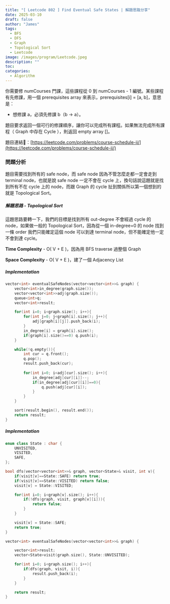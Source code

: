 ```yaml
---
title: "[ Leetcode 802 ] Find Eventual Safe States | 解題思路分享"
date: 2025-03-10
draft: false
author: "James"
tags:
  - BFS
  - DFS
  - Graph
  - Topological Sort
  - Leetcode
image: /images/program/Leetcode.jpeg
description: ""
toc: 
categories:
  - Algorithm
---
```


你需要修 numCourses 門課，這些課程從 0 到 numCourses - 1 編號。某些課程有先修課，用一個 prerequisites array 來表示，prerequisites[i] = [a, b]，意思是：

- 想修課 a，必須先修課 b（b → a）。

題目要求返回一個可行的修課順序，讓你可以完成所有課程。如果無法完成所有課程（ Graph 中存在 Cycle ），則返回 empty array []。

題目連結🔗：[https://leetcode.com/problems/course-schedule-ii/](https://leetcode.com/problems/course-schedule-ii/)

### **問題分析**

題目需要找到所有的 safe node，而 safe node 因為不管怎麼走都一定會走到 terminal node，也就是說 safe node 一定不會在 cycle 上，換句話說這題就是找到所有不在 cycle 上的 node，而跟 Graph 的 cycle 扯到關係所以第一個想到的就是 Topological Sort。

##### **解題思路 - Topological Sort**

這題思路要轉一下，我們的目標是找到所有 out-degree 不會經過 cycle 的 node，如果做一般的 Topological Sort，因為從一個 in-degree=0 的 node 找到一條 order 我們只能確定這個 node 可以到達 terminal node，但不能確定他一定不會到達 cycle。

**Time Complexity** - O( V + E )，因為用 BFS traverse 過整個 Graph

**Space Complexity** - O( V + E )，建了一個 Adjacency List

##### **Implementation**

```cpp
vector<int> eventualSafeNodes(vector<vector<int>>& graph) {
    vector<int>in_degree(graph.size());
    vector<vector<int>>adj(graph.size());
    queue<int>q;
    vector<int>result;

    for(int i=0; i<graph.size(); i++){
        for(int j=0; j<graph[i].size(); j++){
            adj[graph[i][j]].push_back(i);
        }
        in_degree[i] = graph[i].size();
        if(graph[i].size()==0) q.push(i);
    }

    while(!q.empty()){
        int cur = q.front();
        q.pop();
        result.push_back(cur);
        
        for(int i=0; i<adj[cur].size(); i++){
            in_degree[adj[cur][i]]--;
            if(in_degree[adj[cur][i]]==0){
                q.push(adj[cur][i]);
            }
        }
    }

    sort(result.begin(), result.end());
    return result;
}
```

##### **Implementation**

```cpp
enum class State : char {
    UNVISITED,
    VISITED,
    SAFE,
};

bool dfs(vector<vector<int>>& graph, vector<State>& visit, int v){
    if(visit[v]==State::SAFE) return true;
    if(visit[v]==State::VISITED) return false;
    visit[v] = State::VISITED;

    for(int i=0; i<graph[v].size(); i++){
        if(!dfs(graph, visit, graph[v][i])){
            return false;
        }
    }

    visit[v] = State::SAFE;
    return true;
}

vector<int> eventualSafeNodes(vector<vector<int>>& graph) {

    vector<int>result;
    vector<State>visit(graph.size(), State::UNVISITED);

    for(int i=0; i<graph.size(); i++){
        if(dfs(graph, visit, i)){
            result.push_back(i);
        }
    }

    return result;
}
```